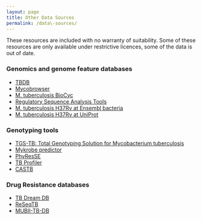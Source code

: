 ```yaml
---
layout: page
title: Other Data Sources
permalink: /data\-sources/
---
```


These resources are included with no warranty of suitability. Some of these resources are only available under restrictive licences, some of
the data is out of date.

### Genomics and genome feature databases
* [TBDB](http://genome.tbdb.org/tbdb_sysbio/MultiHome.html)
* [Mycobrowser](https://mycobrowser.epfl.ch/)
* [M. tuberculosis BioCyc](https://mycobacterium.biocyc.org/)
* [Regulatory Sequence Analysis Tools](http://rsat.sb-roscoff.fr/)
* [M. tuberculosis H37Rv at Ensembl bacteria](http://bacteria.ensembl.org/Mycobacterium_tuberculosis_h37rv/Info/Index)
* [M. tuberculosis H37Rv at UniProt](https://www.uniprot.org/taxonomy/83332)

### Genotyping tools
* [TGS-TB: Total Genotyping Solution for Mycobacterium tuberculosis](https://gph.niid.go.jp/tgs-tb/)
* [Mykrobe predictor](http://www.mykrobe.com/products/predictor/)
* [PhyResSE](http://www.phyresse.org/)
* [TB Profiler](http://tbdr.lshtm.ac.uk/)
* [CASTB](http://castb.ri.ncgm.go.jp/CASTB/)

### Drug Resistance databases
* [TB Dream DB](https://tbdreamdb.ki.se/Info/)
* [ReSeqTB](https://platform.reseqtb.org/)
* [MUBII-TB-DB](https://umr5558-bibiserv.univ-lyon1.fr/mubii/mubii-select.cgi)

